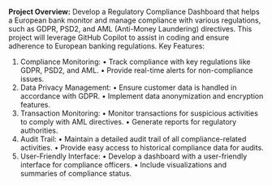 **Project Overview:**
Develop a Regulatory Compliance Dashboard that helps a European bank monitor and manage compliance with various regulations, such as GDPR, PSD2, and AML (Anti-Money Laundering) directives. This project will leverage GitHub Copilot to assist in coding and ensure adherence to European banking regulations.
Key Features:
1.	Compliance Monitoring:
•	Track compliance with key regulations like GDPR, PSD2, and AML.
•	Provide real-time alerts for non-compliance issues.
2.	Data Privacy Management:
•	Ensure customer data is handled in accordance with GDPR.
•	Implement data anonymization and encryption features.
3.	Transaction Monitoring:
•	Monitor transactions for suspicious activities to comply with AML directives.
•	Generate reports for regulatory authorities.
4.	Audit Trail:
•	Maintain a detailed audit trail of all compliance-related activities.
•	Provide easy access to historical compliance data for audits.
5.	User-Friendly Interface:
•	Develop a dashboard with a user-friendly interface for compliance officers.
•	Include visualizations and summaries of compliance status.
